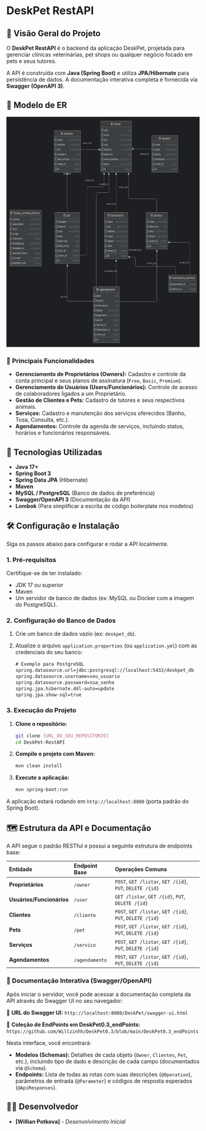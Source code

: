 # DeskPet RestAPI

## 🌟 Visão Geral do Projeto

O **DeskPet RestAPI** é o backend da aplicação DeskPet, projetada para gerenciar clínicas veterinárias, pet shops ou qualquer negócio focado em pets e seus tutores.

A API é construída com **Java (Spring Boot)** e utiliza **JPA/Hibernate** para persistência de dados. A documentação interativa completa é fornecida via **Swagger (OpenAPI 3)**.

## 🌟 Modelo de ER

<img src="https://raw.githubusercontent.com/Willzinhh/DeskPet0.3/main/Diagrama1.png" alt="Captura de tela" width="800" height="600" />

### 🔑 Principais Funcionalidades

* **Gerenciamento de Proprietários (Owners):** Cadastro e controle da conta principal e seus planos de assinatura (`Free`, `Basic`, `Premium`).
* **Gerenciamento de Usuários (Users/Funcionários):** Controle de acesso de colaboradores ligados a um Proprietário.
* **Gestão de Clientes e Pets:** Cadastro de tutores e seus respectivos animais.
* **Serviços:** Cadastro e manutenção dos serviços oferecidos (Banho, Tosa, Consulta, etc.).
* **Agendamentos:** Controle da agenda de serviços, incluindo status, horários e funcionários responsáveis.

## 🚀 Tecnologias Utilizadas

* **Java 17+**
* **Spring Boot 3**
* **Spring Data JPA** (Hibernate)
* **Maven**
* **MySQL / PostgreSQL** (Banco de dados de preferência)
* **Swagger/OpenAPI 3** (Documentação da API)
* **Lombok** (Para simplificar a escrita de código boilerplate nos modelos)

## 🛠️ Configuração e Instalação

Siga os passos abaixo para configurar e rodar a API localmente.

### 1. Pré-requisitos

Certifique-se de ter instalado:

* JDK 17 ou superior
* Maven
* Um servidor de banco de dados (ex: MySQL ou Docker com a imagem do PostgreSQL).

### 2. Configuração do Banco de Dados

1.  Crie um banco de dados vazio (ex: `deskpet_db`).
2.  Atualize o arquivo `application.properties` (ou `application.yml`) com as credenciais do seu banco:

    ```properties
    # Exemplo para PostgreSQL
    spring.datasource.url=jdbc:postgresql://localhost:5432/deskpet_db
    spring.datasource.username=seu_usuario
    spring.datasource.password=sua_senha
    spring.jpa.hibernate.ddl-auto=update
    spring.jpa.show-sql=true
    ```

### 3. Execução do Projeto

1.  **Clone o repositório:**
    ```bash
    git clone [URL_DO_SEU_REPOSITORIO]
    cd DeskPet-RestAPI
    ```

2.  **Compile o projeto com Maven:**
    ```bash
    mvn clean install
    ```

3.  **Execute a aplicação:**
    ```bash
    mvn spring-boot:run
    ```
A aplicação estará rodando em `http://localhost:8080` (porta padrão do Spring Boot).

## 🗺️ Estrutura da API e Documentação

A API segue o padrão RESTful e possui a seguinte estrutura de endpoints base:

| Entidade | Endpoint Base | Operações Comuns |
| :--- | :--- | :--- |
| **Proprietários** | `/owner` | `POST`, `GET /listar`, `GET /{id}`, `PUT`, `DELETE /{id}` |
| **Usuários/Funcionários** | `/user` | `GET /listar`, `GET /{id}`, `PUT`, `DELETE /{id}` |
| **Clientes** | `/cliente` | `POST`, `GET /listar`, `GET /{id}`, `PUT`, `DELETE /{id}` |
| **Pets** | `/pet` | `POST`, `GET /listar`, `GET /{id}`, `PUT`, `DELETE /{id}` |
| **Serviços** | `/servico` | `POST`, `GET /listar`, `GET /{id}`, `PUT`, `DELETE /{id}` |
| **Agendamentos** | `/agendamento` | `POST`, `GET /listar`, `GET /{id}`, `PUT`, `DELETE /{id}` |

### 📕 Documentação Interativa (Swagger/OpenAPI)

Após iniciar o servidor, você pode acessar a documentação completa da API através do Swagger UI no seu navegador:

🔗 **URL do Swagger UI:** `http://localhost:8080/DeskPet/swagger-ui.html`

🔗 **Coleção de EndPoints em DeskPet0.3_endPoints:** `https://github.com/Willzinhh/DeskPet0.3/blob/main/DeskPet0.3_endPoints`

Nesta interface, você encontrará:

* **Modelos (Schemas):** Detalhes de cada objeto (`Owner`, `Clientes`, `Pet`, etc.), incluindo tipo de dado e descrição de cada campo (documentados via `@Schema`).
* **Endpoints:** Lista de todas as rotas com suas descrições (`@Operation`), parâmetros de entrada (`@Parameter`) e códigos de resposta esperados (`@ApiResponses`).


## 🧑‍💻 Desenvolvedor

* **[Willian Potkova]** - *Desenvolvimento Inicial*
